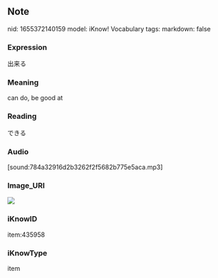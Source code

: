 ## Note
nid: 1655372140159
model: iKnow! Vocabulary
tags: 
markdown: false

### Expression
出来る

### Meaning
can do, be good at

### Reading
できる

### Audio
[sound:784a32916d2b3262f2f5682b775e5aca.mp3]

### Image_URI
<img src="9e2ab20ea11a197b2ef0a77863707244.jpg">

### iKnowID
item:435958

### iKnowType
item
